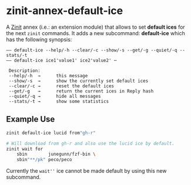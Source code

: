 # zinit-annex-default-ice

A [Zinit](https://github.com/zdharma-continuum/zinit) annex (i.e.: an extension
module) that allows to set **default ices** for the next `zinit` commands. It
adds a new subcommand: **default-ice** which has the following synopsis:

```
—— default-ice --help/-h --clear/-c --show/-s --get/-g --quiet/-q --stats/-t 
—— default-ice ice1'value1' ice2'value2' ⋯ 

 Description:
 --help/-h	→      this message
 --show/-s	→      show the currently set default ices
 --clear/-c	→      reset the default ices
 --get/-g	→      return the current ices in Reply hash
 --quiet/-q	→      hide all messages
 --stats/-t	→      show some statistics
```

## Example Use

```zsh
zinit default-ice lucid from"gh-r"

# Will download from gh-r and also use the lucid ice by default.
zinit wait for 
    sbin        junegunn/fzf-bin \
    sbin"**/pk" peco/peco
```

Currently the `wait''` ice cannot be made default by using this new subcommand.

<!-- vim:set ft=markdown tw=79 autoindent fo+=a1n: -->

